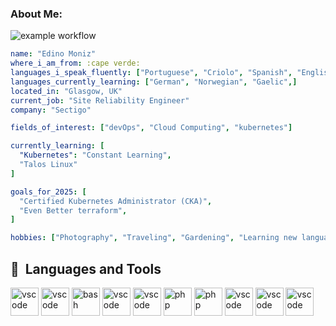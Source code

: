 ### About Me:

![example workflow](https://github.com/github/docs/actions/workflows/main.yml/badge.svg)

```yaml
name: "Edino Moniz"
where_i_am_from: :cape verde:
languages_i_speak_fluently: ["Portuguese", "Criolo", "Spanish", "English"]
languages_currently_learning: ["German", "Norwegian", "Gaelic",]
located_in: "Glasgow, UK"
current_job: "Site Reliability Engineer"
company: "Sectigo"

fields_of_interest: ["devOps", "Cloud Computing", "kubernetes"]

currently_learning: [
  "Kubernetes": "Constant Learning",
  "Talos Linux"
]

goals_for_2025: [
  "Certified Kubernetes Administrator (CKA)",
  "Even Better terraform",
]

hobbies: ["Photography", "Traveling", "Gardening", "Learning new languages"]
```

<h2> 🚀 &nbsp;Languages and Tools</h2>
<p align="left">
<img src="https://cdn.jsdelivr.net/gh/devicons/devicon/icons/ansible/ansible-original.svg" alt="vscode" width="45" height="45"/>
<img src="https://cdn.jsdelivr.net/gh/devicons/devicon/icons/bash/bash-original.svg" alt="vscode" width="45" height="45"/>
<img src="https://cdn.jsdelivr.net/gh/devicons/devicon/icons/docker/docker-original.svg" alt="bash" width="45" height="45"/>
<img src="https://cdn.jsdelivr.net/gh/devicons/devicon/icons/grafana/grafana-original.svg" alt="vscode" width="45" height="45"/>
<img src="https://cdn.jsdelivr.net/gh/devicons/devicon/icons/nginx/nginx-original.svg" alt="vscode" width="45" height="45"/>
<img src="https://cdn.jsdelivr.net/gh/devicons/devicon/icons/prometheus/prometheus-original.svg" alt="php" width="45" height="45"/>
<img src="https://cdn.jsdelivr.net/gh/devicons/devicon/icons/vagrant/vagrant-original-wordmark.svg" alt="php" width="45" height="45"/>
<img src="https://cdn.jsdelivr.net/gh/devicons/devicon/icons/terraform/terraform-original-wordmark.svg" alt="vscode" width="45" height="45"/>
<img src="https://cdn.jsdelivr.net/gh/devicons/devicon/icons/github/github-original.svg" alt="vscode" width="45" height="45"/>
<img src="https://cdn.jsdelivr.net/gh/devicons/devicon/icons/kubernetes/kubernetes-plain.svg" alt="vscode" width="45" height="45"/>             
</p>
